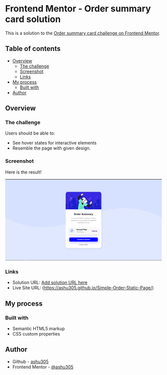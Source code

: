 # Frontend Mentor - Order summary card solution

This is a solution to the [Order summary card challenge on Frontend Mentor](https://www.frontendmentor.io/challenges/order-summary-component-QlPmajDUj).

## Table of contents

- [Overview](#overview)
  - [The challenge](#the-challenge)
  - [Screenshot](#screenshot)
  - [Links](#links)
- [My process](#my-process)
  - [Built with](#built-with)
- [Author](#author)


## Overview

### The challenge

Users should be able to:

- See hover states for interactive elements
- Resemble the page with given design.


### Screenshot
Here is the result!

![](design/mydesign.PNG)

### Links

- Solution URL: [Add solution URL here](https://your-solution-url.com)
- Live Site URL: (https://ashu305.github.io/Simple-Order-Static-Page/)

## My process

### Built with

- Semantic HTML5 markup
- CSS custom properties


## Author

- Github - [ashu305](https://github.com/ashu305)
- Frontend Mentor - [@ashu305](https://www.frontendmentor.io/profile/ashu305)

